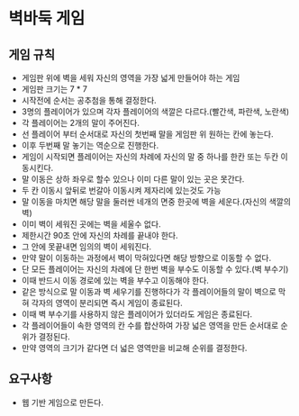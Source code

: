 # 벽바둑 게임

## 게임 규칙
- 게임판 위에 벽을 세워 자신의 영역을 가장 넓게 만들어야 하는 게임
- 게임판 크기는 7 * 7
- 시작전에 순서는 공추첨을 통해 결정한다.
- 3명의 플레이어가 있으며 각자 플레이어의 색깔은 다르다.(빨간색, 파란색, 노란색)
- 각 플레이어는 2개의 말이 주어진다.
- 선 플레이어 부터 순서대로 자신의 첫번째 말을 게임판 위 원하는 칸에 놓는다.
- 이후 두번째 말 놓기는 역순으로 진행한다.
- 게임이 시작되면 플레이어는 자신의 차례에 자신의 말 중 하나를 한칸 또는 두칸 이동시킨다.
- 말 이동은 상하 좌우로 할수 있으나 이미 다른 말이 있는 곳은 못간다.
- 두 칸 이동시 앞뒤로 번갈아 이동시켜 제자리에 있는것도 가능
- 말 이동을 마치면 해당 말을 둘러싼 네개의 면중 한곳에 벽을 세운다.(자신의 색깔의 벽)
- 이미 벽이 세워진 곳에는 벽을 세울수 없다.
- 제한시간 90초 안에 자신의 차례를 끝내야 한다.
- 그 안에 못끝내면 임의의 벽이 세워진다.
- 만약 말이 이동하는 과정에서 벽이 막혀있다면 해당 방향으로 이동할 수 없다.
- 단 모든 플레이어는 자신의 차례에 단 한번 벽을 부수도 이동할 수 있다.(벽 부수기)
- 이때 반드시 이동 경로에 있는 벽을 부수고 이동해야 한다.
- 같은 방식으로 말 이동과 벽 세우기를 진행하다가 각 플레이어들의 말이 벽으로 막혀 각자의 영역이 분리되면 즉시 게임이 종료된다.
- 이때 벽 부수기를 사용하지 않은 플레이어가 있더라도 게임은 종료된다.
- 각 플레이어들이 속한 영역의 칸 수를 합산하여 가장 넓은 영역을 만든 순서대로 순위가 결정된다.
- 만약 영역의 크기가 같다면 더 넓은 영역만을 비교해 순위를 결정한다.


## 요구사항
- 웹 기반 게임으로 만든다.
